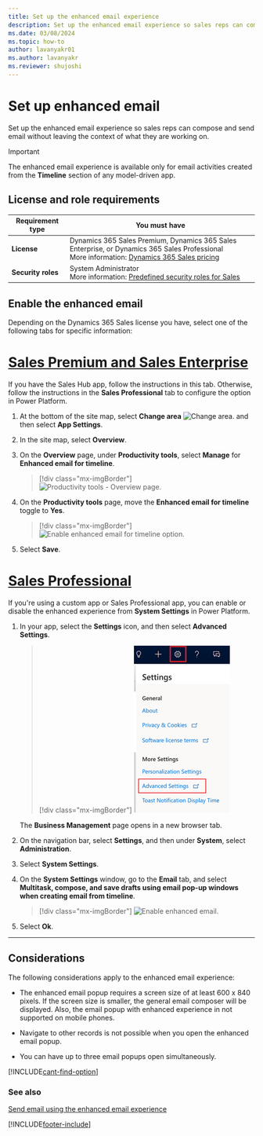 ```yaml
---
title: Set up the enhanced email experience
description: Set up the enhanced email experience so sales reps can compose and send email without leaving the context of what they are working on.
ms.date: 03/08/2024
ms.topic: how-to
author: lavanyakr01
ms.author: lavanyakr
ms.reviewer: shujoshi
---
```

# Set up enhanced email 

Set up the enhanced email experience so sales reps can compose and send email without leaving the context of what they are working on.

> [!IMPORTANT]
> The enhanced email experience is available only for email activities created from the **Timeline** section of any model-driven app. 

## License and role requirements
| Requirement type | You must have |
|-----------------------|---------|
| **License** | Dynamics 365 Sales Premium, Dynamics 365 Sales Enterprise, or Dynamics 365 Sales Professional <br>More information: [Dynamics 365 Sales pricing](https://dynamics.microsoft.com/sales/pricing/) |
| **Security roles** | System Administrator <br> More information: [Predefined security roles for Sales](security-roles-for-sales.md)|

## Enable the enhanced email

Depending on the Dynamics 365 Sales license you have, select one of the following tabs for specific information: 

# [Sales Premium and Sales Enterprise](#tab/SE)

If you have the Sales Hub app, follow the instructions in this tab. Otherwise, follow the instructions in the **Sales Professional** tab to configure the option in Power Platform.

1. At the bottom of the site map, select **Change area** ![Change area.](media/change-area-icon.png "Change area") and then select **App Settings**.

2. In the site map, select **Overview**.

3. On the **Overview** page, under **Productivity tools**, select **Manage** for **Enhanced email for timeline**.

    > [!div class="mx-imgBorder"]
    > ![Productivity tools - Overview page.](media/overview-prod-tools.png "Productivity tools - Overview page")

4. On the **Productivity tools** page, move the **Enhanced email for timeline** toggle to **Yes**.

    > [!div class="mx-imgBorder"]
    > ![Enable enhanced email for timeline option.](media/enable-enhanced-email.png "Enable enhanced email for timeline option")

5. Select **Save**.

# [Sales Professional](#tab/SP)

If you're using a custom app or Sales Professional app, you can enable or disable the enhanced experience from **System Settings** in Power Platform.

1. In your app, select the **Settings** icon, and then select **Advanced Settings**.

    > [!div class="mx-imgBorder"]
    > ![Advanced settings.](media/advanced-settings-option.png "Advanced settings")

    The **Business Management** page opens in a new browser tab.

2. On the navigation bar, select **Settings**, and then under **System**, select **Administration**.

3. Select **System Settings**.

4. On the **System Settings** window, go to the **Email** tab, and select **Multitask, compose, and save drafts using email pop-up windows when creating email from timeline**.

    > [!div class="mx-imgBorder"]
    > ![Enable enhanced email.](media/email-tab.png "Enable enhanced email")

5. Select **Ok**.
---

## Considerations 

The following considerations apply to the enhanced email experience:

- The enhanced email popup requires a screen size of at least 600 x 840 pixels. If the screen size is smaller, the general email composer will be displayed. Also, the email popup with enhanced experience in not supported on mobile phones.

- Navigate to other records is not possible when you open the enhanced email popup. 

- You can have up to three email popups open simultaneously. 


[!INCLUDE[cant-find-option](../includes/cant-find-option.md)]

### See also

[Send email using the enhanced email experience](enhanced-email.md)


[!INCLUDE[footer-include](../includes/footer-banner.md)]
